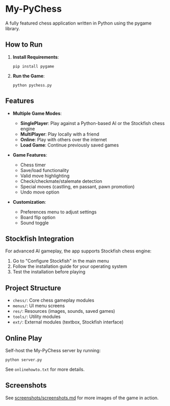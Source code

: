 # My-PyChess

A fully featured chess application written in Python using the pygame library.



## How to Run

1. **Install Requirements**:
   ```
   pip install pygame
   ```

2. **Run the Game**:
   ```
   python pychess.py
   ```

## Features

- **Multiple Game Modes**:
  - **SinglePlayer**: Play against a Python-based AI or the Stockfish chess engine
  - **MultiPlayer**: Play locally with a friend
  - **Online**: Play with others over the internet
  - **Load Game**: Continue previously saved games

- **Game Features**:
  - Chess timer
  - Save/load functionality
  - Valid move highlighting
  - Check/checkmate/stalemate detection
  - Special moves (castling, en passant, pawn promotion)
  - Undo move option

- **Customization**:
  - Preferences menu to adjust settings
  - Board flip option
  - Sound toggle

## Stockfish Integration

For advanced AI gameplay, the app supports Stockfish chess engine:
1. Go to "Configure Stockfish" in the main menu
2. Follow the installation guide for your operating system
3. Test the installation before playing

## Project Structure

- `chess/`: Core chess gameplay modules
- `menus/`: UI menu screens
- `res/`: Resources (images, sounds, saved games)
- `tools/`: Utility modules
- `ext/`: External modules (textbox, Stockfish interface)

## Online Play

Self-host the My-PyChess server by running:
```
python server.py
```
See `onlinehowto.txt` for more details.

## Screenshots

See [screenshots/screenshots.md](screenshots/screenshots.md) for more images of the game in action.
